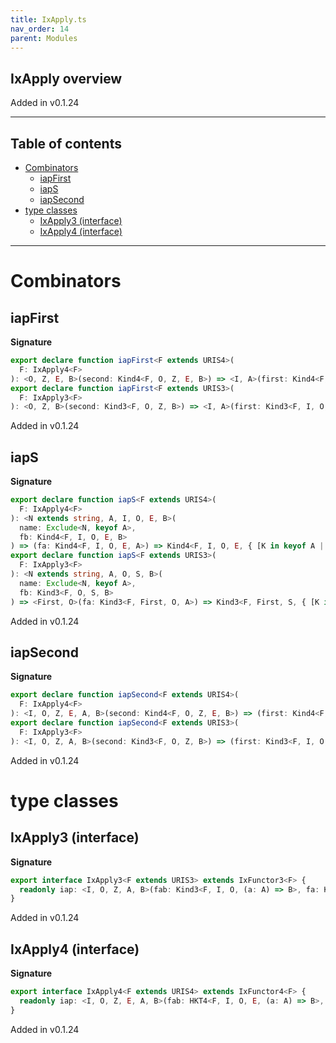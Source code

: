 ```yaml
---
title: IxApply.ts
nav_order: 14
parent: Modules
---
```


## IxApply overview

Added in v0.1.24

---

<h2 class="text-delta">Table of contents</h2>

- [Combinators](#combinators)
  - [iapFirst](#iapfirst)
  - [iapS](#iaps)
  - [iapSecond](#iapsecond)
- [type classes](#type-classes)
  - [IxApply3 (interface)](#ixapply3-interface)
  - [IxApply4 (interface)](#ixapply4-interface)

---

# Combinators

## iapFirst

**Signature**

```ts
export declare function iapFirst<F extends URIS4>(
  F: IxApply4<F>
): <O, Z, E, B>(second: Kind4<F, O, Z, E, B>) => <I, A>(first: Kind4<F, I, O, E, A>) => Kind4<F, I, Z, E, A>
export declare function iapFirst<F extends URIS3>(
  F: IxApply3<F>
): <O, Z, B>(second: Kind3<F, O, Z, B>) => <I, A>(first: Kind3<F, I, O, A>) => Kind3<F, I, Z, A>
```

Added in v0.1.24

## iapS

**Signature**

```ts
export declare function iapS<F extends URIS4>(
  F: IxApply4<F>
): <N extends string, A, I, O, E, B>(
  name: Exclude<N, keyof A>,
  fb: Kind4<F, I, O, E, B>
) => (fa: Kind4<F, I, O, E, A>) => Kind4<F, I, O, E, { [K in keyof A | N]: K extends keyof A ? A[K] : B }>
export declare function iapS<F extends URIS3>(
  F: IxApply3<F>
): <N extends string, A, O, S, B>(
  name: Exclude<N, keyof A>,
  fb: Kind3<F, O, S, B>
) => <First, O>(fa: Kind3<F, First, O, A>) => Kind3<F, First, S, { [K in keyof A | N]: K extends keyof A ? A[K] : B }>
```

Added in v0.1.24

## iapSecond

**Signature**

```ts
export declare function iapSecond<F extends URIS4>(
  F: IxApply4<F>
): <I, O, Z, E, A, B>(second: Kind4<F, O, Z, E, B>) => (first: Kind4<F, I, O, E, A>) => Kind4<F, I, Z, E, B>
export declare function iapSecond<F extends URIS3>(
  F: IxApply3<F>
): <I, O, Z, A, B>(second: Kind3<F, O, Z, B>) => (first: Kind3<F, I, O, A>) => Kind3<F, I, Z, B>
```

Added in v0.1.24

# type classes

## IxApply3 (interface)

**Signature**

```ts
export interface IxApply3<F extends URIS3> extends IxFunctor3<F> {
  readonly iap: <I, O, Z, A, B>(fab: Kind3<F, I, O, (a: A) => B>, fa: Kind3<F, O, Z, A>) => Kind3<F, I, Z, B>
}
```

Added in v0.1.24

## IxApply4 (interface)

**Signature**

```ts
export interface IxApply4<F extends URIS4> extends IxFunctor4<F> {
  readonly iap: <I, O, Z, E, A, B>(fab: HKT4<F, I, O, E, (a: A) => B>, fa: HKT4<F, O, Z, E, A>) => HKT4<F, I, Z, E, B>
}
```

Added in v0.1.24
